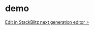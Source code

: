 # demo

[Edit in StackBlitz next generation editor ⚡️](https://stackblitz.com/~/github.com/Sergey-Rozhkov/demo)